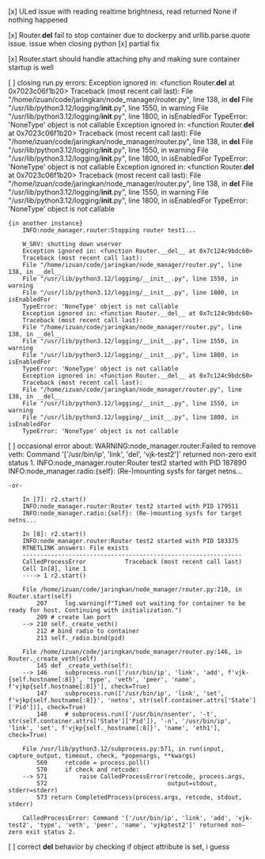 [x] ULed issue with reading realtime brightness, read returned None if nothing happened

[x] Router.__del__ fail to stop container due to dockerpy and urllib.parse.quote issue. issue when closing python
    [x] partial fix

[x] Router.start should handle attaching phy and making sure container startup is well

[ ] closing run.py errors:
        Exception ignored in: <function Router.__del__ at 0x7023c06f1b20>
        Traceback (most recent call last):
        File "/home/izuan/code/jaringkan/node_manager/router.py", line 138, in __del__
        File "/usr/lib/python3.12/logging/__init__.py", line 1550, in warning
        File "/usr/lib/python3.12/logging/__init__.py", line 1800, in isEnabledFor
        TypeError: 'NoneType' object is not callable
        Exception ignored in: <function Router.__del__ at 0x7023c06f1b20>
        Traceback (most recent call last):
        File "/home/izuan/code/jaringkan/node_manager/router.py", line 138, in __del__
        File "/usr/lib/python3.12/logging/__init__.py", line 1550, in warning
        File "/usr/lib/python3.12/logging/__init__.py", line 1800, in isEnabledFor
        TypeError: 'NoneType' object is not callable
        Exception ignored in: <function Router.__del__ at 0x7023c06f1b20>
        Traceback (most recent call last):
        File "/home/izuan/code/jaringkan/node_manager/router.py", line 138, in __del__
        File "/usr/lib/python3.12/logging/__init__.py", line 1550, in warning
        File "/usr/lib/python3.12/logging/__init__.py", line 1800, in isEnabledFor
        TypeError: 'NoneType' object is not callable

    {in another instance}
        INFO:node_manager.router:Stopping router test1...

        W_SRV: shutting down wserver
        Exception ignored in: <function Router.__del__ at 0x7c124c9bdc60>
        Traceback (most recent call last):
        File "/home/izuan/code/jaringkan/node_manager/router.py", line 138, in __del__
        File "/usr/lib/python3.12/logging/__init__.py", line 1550, in warning
        File "/usr/lib/python3.12/logging/__init__.py", line 1800, in isEnabledFor
        TypeError: 'NoneType' object is not callable
        Exception ignored in: <function Router.__del__ at 0x7c124c9bdc60>
        Traceback (most recent call last):
        File "/home/izuan/code/jaringkan/node_manager/router.py", line 138, in __del__
        File "/usr/lib/python3.12/logging/__init__.py", line 1550, in warning
        File "/usr/lib/python3.12/logging/__init__.py", line 1800, in isEnabledFor
        TypeError: 'NoneType' object is not callable
        Exception ignored in: <function Router.__del__ at 0x7c124c9bdc60>
        Traceback (most recent call last):
        File "/home/izuan/code/jaringkan/node_manager/router.py", line 138, in __del__
        File "/usr/lib/python3.12/logging/__init__.py", line 1550, in warning
        File "/usr/lib/python3.12/logging/__init__.py", line 1800, in isEnabledFor
        TypeError: 'NoneType' object is not callable

[ ] occasional error about:
        WARNING:node_manager.router:Failed to remove veth: Command '['/usr/bin/ip', 'link', 'del', 'vjk-test2']' returned non-zero exit status 1.
        INFO:node_manager.router:Router test2 started with PID 187890
        INFO:node_manager.radio:{self}: (Re-)mounting sysfs for target netns...

    -or-

        In [7]: r2.start()
        INFO:node_manager.router:Router test2 started with PID 179511
        INFO:node_manager.radio:{self}: (Re-)mounting sysfs for target netns...

        In [8]: r2.start()
        INFO:node_manager.router:Router test2 started with PID 183375
        RTNETLINK answers: File exists
        --------------------------------------------------------------
        CalledProcessError           Traceback (most recent call last)
        Cell In[8], line 1
        ----> 1 r2.start()

        File /home/izuan/code/jaringkan/node_manager/router.py:210, in Router.start(self)
            207     log.warning(f"Timed out waiting for container to be ready for host. Continuing with initialization.")
            209 # create lan port
        --> 210 self._create_veth()
            212 # bind radio to container
            213 self._radio.bind(pid)

        File /home/izuan/code/jaringkan/node_manager/router.py:146, in Router._create_veth(self)
            145 def _create_veth(self):
        --> 146     subprocess.run(['/usr/bin/ip', 'link', 'add', f'vjk-{self.hostname[:8]}', 'type', 'veth', 'peer', 'name', f'vjkp{self.hostname[:8]}'], check=True)
            147     subprocess.run(['/usr/bin/ip', 'link', 'set', f'vjkp{self.hostname[:8]}', 'netns', str(self.container.attrs['State']['Pid'])], check=True)
            148     # subprocess.run(['/usr/bin/nsenter', '-t', str(self.container.attrs['State']['Pid']), '-n', '/usr/bin/ip', 'link', 'set', f'vjkp{self._hostname[:8]}', 'name', 'eth1'], check=True)

        File /usr/lib/python3.12/subprocess.py:571, in run(input, capture_output, timeout, check, *popenargs, **kwargs)
            569     retcode = process.poll()
            570     if check and retcode:
        --> 571         raise CalledProcessError(retcode, process.args,
            572                                  output=stdout, stderr=stderr)
            573 return CompletedProcess(process.args, retcode, stdout, stderr)

        CalledProcessError: Command '['/usr/bin/ip', 'link', 'add', 'vjk-test2', 'type', 'veth', 'peer', 'name', 'vjkptest2']' returned non-zero exit status 2.

[ ] correct __del__ behavior by checking if object attribute is set, i guess